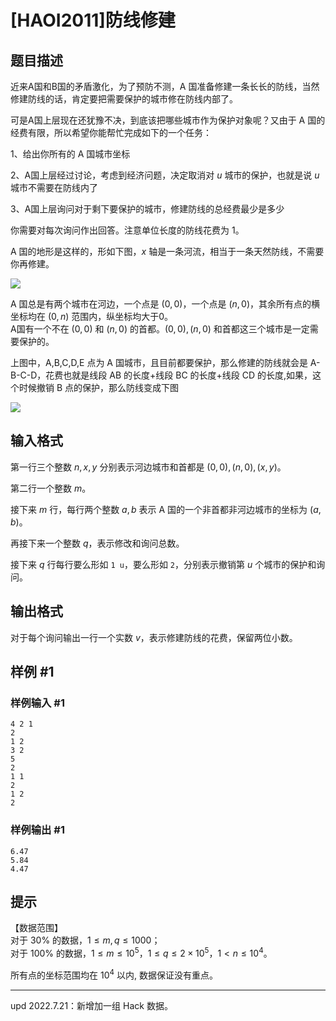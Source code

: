 # [HAOI2011]防线修建

## 题目描述

近来A国和B国的矛盾激化，为了预防不测，A 国准备修建一条长长的防线，当然修建防线的话，肯定要把需要保护的城市修在防线内部了。  

可是A国上层现在还犹豫不决，到底该把哪些城市作为保护对象呢？又由于 A 国的经费有限，所以希望你能帮忙完成如下的一个任务：

1、给出你所有的 A 国城市坐标

2、A国上层经过讨论，考虑到经济问题，决定取消对 $u$ 城市的保护，也就是说 $u$ 城市不需要在防线内了

3、A国上层询问对于剩下要保护的城市，修建防线的总经费最少是多少

你需要对每次询问作出回答。注意单位长度的防线花费为 $1$。

A 国的地形是这样的，形如下图，$x$ 轴是一条河流，相当于一条天然防线，不需要你再修建。

![](https://cdn.luogu.com.cn/upload/image_hosting/rkaw5kay.png)

A 国总是有两个城市在河边，一个点是 $(0,0)$，一个点是 $(n,0)$，其余所有点的横坐标均在 $(0,n)$ 范围内，纵坐标均大于0。  
A国有一个不在 $(0,0)$ 和 $(n,0)$ 的首都。$(0,0),(n,0)$ 和首都这三个城市是一定需要保护的。

上图中，A,B,C,D,E 点为 A 国城市，且目前都要保护，那么修建的防线就会是 A-B-C-D，花费也就是线段 AB 的长度+线段 BC 的长度+线段 CD 的长度,如果，这个时候撤销 B 点的保护，那么防线变成下图

![](https://cdn.luogu.com.cn/upload/image_hosting/cd7dpmcj.png)


## 输入格式

第一行三个整数 $n,x,y$ 分别表示河边城市和首都是 $(0,0),(n,0),(x,y)$。

第二行一个整数 $m$。

接下来 $m$ 行，每行两个整数 $a,b$ 表示 A 国的一个非首都非河边城市的坐标为 $(a,b)$。

再接下来一个整数 $q$，表示修改和询问总数。


接下来 $q$ 行每行要么形如 `1 u`，要么形如 `2`，分别表示撤销第 $u$ 个城市的保护和询问。


## 输出格式

对于每个询问输出一行一个实数 $v$，表示修建防线的花费，保留两位小数。


## 样例 #1

### 样例输入 #1
```
4 2 1                                
2                                 
1 2                               
3 2                               
5                                 
2
1 1
2
1 2
2
```

### 样例输出 #1

```
6.47
5.84
4.47
```

## 提示

【数据范围】   
对于 $30\%$ 的数据，$1\le m,q \le 1000$；   
对于 $100\%$ 的数据，$1\le m \le 10^5$，$1\le q \le 2 \times 10^5$，$1 < n \le 10^4$。

所有点的坐标范围均在 $10^4$ 以内, 数据保证没有重点。

---

$\text{upd 2022.7.21}$：新增加一组 Hack 数据。
